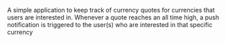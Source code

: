 A simple application to keep track of currency quotes for currencies that users are interested in. Whenever a quote reaches an all time high, a push notification is triggered to the user(s) who are interested in that specific currency
